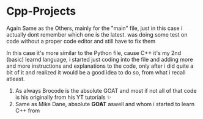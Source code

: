 # Cpp-Projects

Again Same as the Others, mainly for the "main" file, just in this case i actually dont remember which one is the latest.
was doing some test on code without a proper code editor and still have to fix them

In this case it's more similar to the Python file, cause C++ it's my 2nd (basic) learnd language, i started just coding into the file and adding more and more instructions and explanations to the code, only after i did quite a bit of it and realized it would be a good idea to do so, from what i recall atleast.

1. As always Brocode is the absolute GOAT and most if not all of that code is his originally from his YT tutorials ✨
2. Same as Mike Dane, absolute **GOAT** aswell and whom i started to learn C++ from
